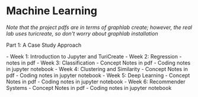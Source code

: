 # Machine Learning 

*Note that the project pdfs are in terms of graphlab create; however, the real lab uses turicreate, so don't worry about graphlab installation*

Part 1: A Case Study Approach <div>
        - Week 1: Introduction to Jupyter and TuriCreate
        - Week 2: Regression - notes in pdf
        - Week 3: Classification 
                - Concept Notes in pdf
                - Coding notes in jupyter notebook
        - Week 4: Clustering and Similarity
                - Concept Notes in pdf
                - Coding notes in jupyter notebook
        - Week 5: Deep Learning
                - Concept Notes in pdf
                - Coding notes in jupyter notebook
        - Week 6: Recommender Systems
        - Concept Notes in pdf
        - Coding notes in jupyter notebook
